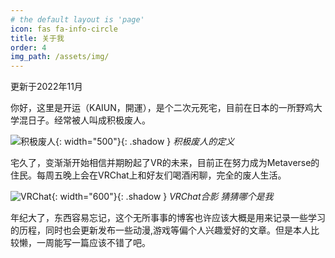 ```yaml
---
# the default layout is 'page'
icon: fas fa-info-circle
title: 关于我
order: 4
img_path: /assets/img/
---
```






更新于2022年11月



你好，这里是开运（KAIUN，開運），是个二次元死宅，目前在日本的一所野鸡大学混日子。经常被人叫成积极废人。

![积极废人](tags\active-abolitionist.png){: width="500"}{: .shadow  }
_积极废人的定义_

宅久了，变渐渐开始相信并期盼起了VR的未来，目前正在努力成为Metaverse的住民。每周五晚上会在VRChat上和好友们喝酒闲聊，完全的废人生活。

![VRChat](tags\VRChat-all.png){: width="600"}{: .shadow  }
_VRChat合影 猜猜哪个是我_

年纪大了，东西容易忘记，这个无所事事的博客也许应该大概是用来记录一些学习的历程，同时也会更新发布一些动漫,游戏等偏个人兴趣爱好的文章。但是本人比较懒，一周能写一篇应该不错了吧。







